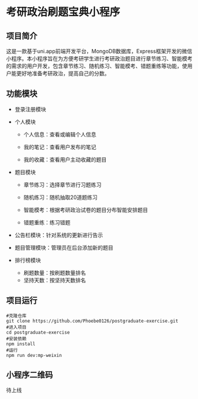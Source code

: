 # 考研政治刷题宝典小程序

## 项目简介
这是一款基于uni.app前端开发平台，MongoDB数据库，Express框架开发的微信小程序。本小程序旨在为方便考研学生进行考研政治题目进行章节练习、智能模考的需求的用户开发，包含章节练习、随机练习、智能模考、错题重练等功能，使用户能更好地准备考研政治，提高自己的分数。

## 功能模块
- 登录注册模块

- 个人模块

  - 个人信息：查看或编辑个人信息

  - 我的笔记：查看用户发布的笔记

  - 我的收藏：查看用户主动收藏的题目

- 题目模块

  - 章节练习：选择章节进行习题练习

  - 随机练习：随机抽取20道题练习
  - 智能模考：根据考研政治试卷的题目分布智能安排题目
  - 错题重练：练习错题

- 公告栏模块：针对系统的更新进行告示

- 题目管理模块：管理员在后台添加新的题目

- 排行榜模块

  - 刷题数量：按刷题数量排名
  - 坚持天数：按坚持天数排名

## 项目运行
```
#克隆仓库
git clone https://github.com/Phoebe0126/postgraduate-exercise.git
#进入项目
cd postgraduate-exercise
#安装依赖
npm install
#运行
npm run dev:mp-weixin
```

## 小程序二维码
待上线
